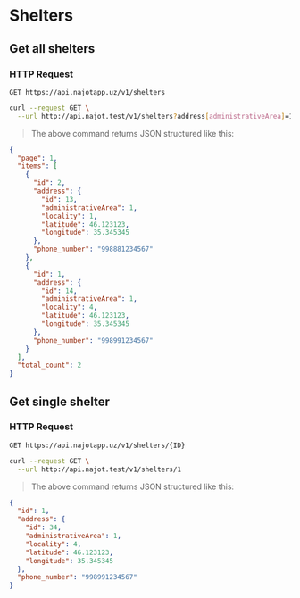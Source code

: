 # Shelters

## Get all shelters

### HTTP Request

`GET https://api.najotapp.uz/v1/shelters`

```bash
curl --request GET \
  --url http://api.najot.test/v1/shelters?address[administrativeArea]=1
```

> The above command returns JSON structured like this:

```json
{
  "page": 1,
  "items": [
    {
      "id": 2,
      "address": {
        "id": 13,
        "administrativeArea": 1,
        "locality": 1,
        "latitude": 46.123123,
        "longitude": 35.345345
      },
      "phone_number": "998881234567"
    },
    {
      "id": 1,
      "address": {
        "id": 14,
        "administrativeArea": 1,
        "locality": 4,
        "latitude": 46.123123,
        "longitude": 35.345345
      },
      "phone_number": "998991234567"
    }
  ],
  "total_count": 2
}
```

## Get single shelter

### HTTP Request

`GET https://api.najotapp.uz/v1/shelters/{ID}`

```bash
curl --request GET \
  --url http://api.najot.test/v1/shelters/1
```

> The above command returns JSON structured like this:

```json
{
  "id": 1,
  "address": {
    "id": 34,
    "administrativeArea": 1,
    "locality": 4,
    "latitude": 46.123123,
    "longitude": 35.345345
  },
  "phone_number": "998991234567"
}
```
